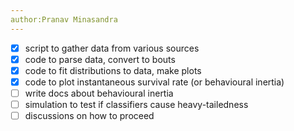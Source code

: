 ```yaml
---
author:Pranav Minasandra
---
```


- [x] script to gather data from various sources
- [x] code to parse data, convert to bouts
- [x] code to fit distributions to data, make plots
- [x] code to plot instantaneous survival rate (or behavioural inertia)
- [ ] write docs about behavioural inertia
- [ ] simulation to test if classifiers cause heavy-tailedness
- [ ] discussions on how to proceed
